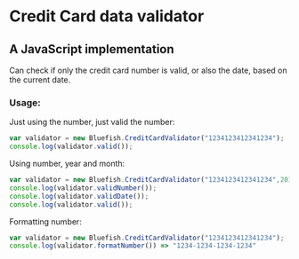 Credit Card data validator
==========================

A JavaScript implementation
---------------------------

Can check if only the credit card number is valid, or also the date, based on 
the current date.

### Usage:

Just using the number, just valid the number:

```javascript
var validator = new Bluefish.CreditCardValidator("1234123412341234");
console.log(validator.valid());
```

Using number, year and month:

```javascript
var validator = new Bluefish.CreditCardValidator("1234123412341234",2012,11);
console.log(validator.validNumber());
console.log(validator.validDate());
console.log(validator.valid());
```

Formatting number:

```javascript
var validator = new Bluefish.CreditCardValidator("1234123412341234");
console.log(validator.formatNumber()) => "1234-1234-1234-1234"
```
